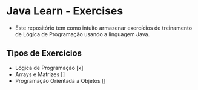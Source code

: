 # Java Learn - Exercises
- Este repositório tem como intuito armazenar exercícios de treinamento de Lógica de Programação usando a linguagem Java.

## Tipos de Exercícios
- Lógica de Programação [x]
- Arrays e Matrizes []
- Programação Orientada a Objetos []